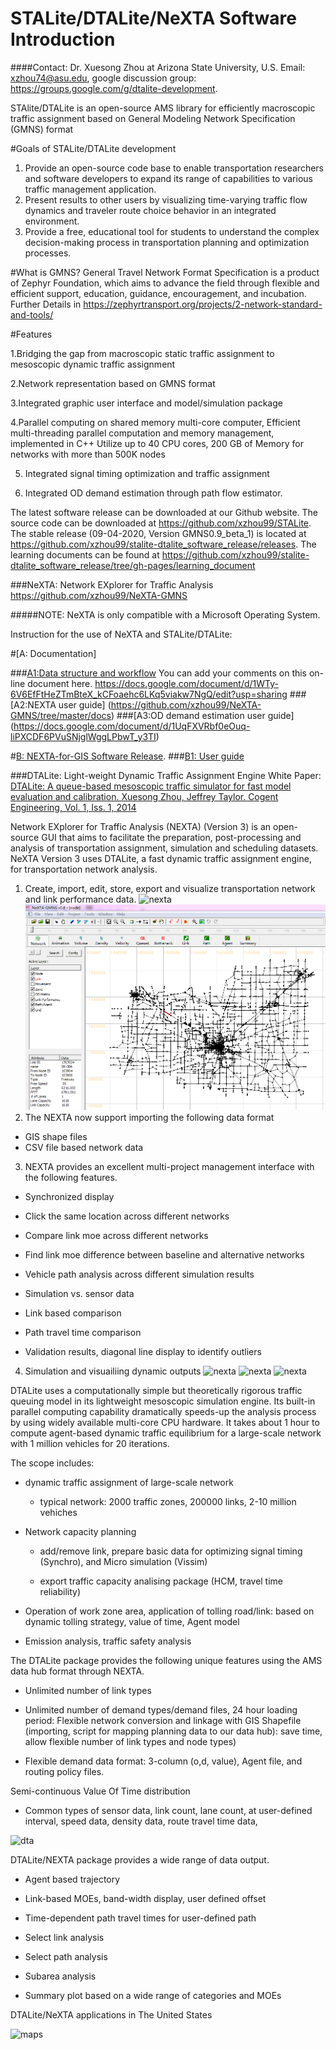 ﻿# STALite/DTALite/NeXTA Software Introduction

####Contact: Dr. Xuesong Zhou at Arizona State University, U.S.
Email: xzhou74@asu.edu, google discussion group: https://groups.google.com/g/dtalite-development.

STAlite/DTALite is an open-source AMS library for efficiently macroscopic traffic assignment 
 based on General Modeling Network Specification (GMNS) format
 
   #Goals of STALite/DTALite development
   1. Provide an open-source code base to enable transportation researchers and software developers to expand its range of capabilities to various traffic management application.
   2. Present results to other users by visualizing time-varying traffic flow dynamics and traveler route choice behavior in an integrated environment.
   3. Provide a free, educational tool for students to understand the complex decision-making process in transportation planning and optimization processes. 
  
  #What is GMNS?
  General Travel Network Format Specification is a product of Zephyr Foundation, which aims to advance the field through flexible and efficient support, education, guidance, encouragement, and incubation.
  Further Details in https://zephyrtransport.org/projects/2-network-standard-and-tools/
   
 #Features
 
 1.Bridging the gap from macroscopic static traffic assignment to mesoscopic dynamic traffic assignment
 
 2.Network representation based on GMNS format
 
 3.Integrated graphic user interface and model/simulation package
 
 4.Parallel computing on shared memory multi-core computer, Efficient multi-threading parallel computation and memory management, implemented in C++
 	Utilize up to 40 CPU cores, 200 GB of Memory for networks with more than 500K nodes
 	
5. Integrated signal timing optimization and traffic assignment 

6. Integrated OD demand estimation through path flow estimator.

The latest software release can be downloaded at our Github website. The source code can be downloaded at https://github.com/xzhou99/STALite.
The stable release (09-04-2020, Version GMNS0.9_beta_1) is located at https://github.com/xzhou99/stalite-dtalite_software_release/releases.
The learning documents can be found at https://github.com/xzhou99/stalite-dtalite_software_release/tree/gh-pages/learning_document


###NeXTA: Network EXplorer for Traffic Analysis
https://github.com/xzhou99/NeXTA-GMNS

#####NOTE: NeXTA is only compatible with a Microsoft Operating System. 

Instruction for the use of NeXTA and STALite/DTALite:

#[A: Documentation]

###[A1:Data structure and workflow](https://docs.google.com/document/d/e/2PACX-1vR_k5Hjlc5B4Oxf4Q41RqHM-Q6RApHiIkfmPssSikhEGSA55r3_yPkC1TYtBlormFDQ_wvLO6M8NYt0/pub)
You can add your comments on this on-line document here. https://docs.google.com/document/d/1WTy-6V6EfFtHeZTmBteX_kCFoaehc6LKq5viakw7NgQ/edit?usp=sharing
###[A2:NEXTA user guide] (https://github.com/xzhou99/NeXTA-GMNS/tree/master/docs)
###[A3:OD demand estimation user guide] (https://docs.google.com/document/d/1UqFXVRbf0eOuq-liPXCDF6PVuSNjglWggLPbwT_y3TI)

#[B: NEXTA-for-GIS Software Release]().
###[B1: User guide]()

###DTALite: Light-weight Dynamic Traffic Assignment Engine
White Paper: [DTALite: A queue-based mesoscopic traffic simulator for fast model evaluation and calibration. Xuesong Zhou, Jeffrey Taylor. Cogent Engineering, Vol. 1, Iss. 1, 2014](http://www.tandfonline.com/doi/full/10.1080/23311916.2014.961345)

Network EXplorer for Traffic Analysis (NEXTA) (Version 3) is an open-source GUI that aims to facilitate the preparation, post-processing and analysis of transportation assignment, simulation and scheduling datasets. NeXTA Version 3 uses DTALite, a fast dynamic traffic assignment engine, for transportation network analysis.

1. Create, import, edit, store, export and visualize transportation network and link performance data.
![nexta](Images/nexta1.png)
![nexta](Images/nexta2.png)
2. The NEXTA now support importing the following data format

  - GIS shape files 
  - CSV file based network data 
           
3. NEXTA provides an excellent multi-project management interface with the following features. 

  -  Synchronized display 
  
  -  Click the same location across different networks 
  
  -  Compare link moe across different networks 
  
  -  Find link moe difference between baseline and alternative networks 
  
  -  Vehicle path analysis across different simulation results 
  
  -  Simulation vs. sensor data 
  
  -  Link based comparison 
  
  -  Path travel time comparison 
  
  -  Validation results, diagonal line display to identify outliers
  
4. Simulation and visuailiing dynamic outputs
![nexta](Images/nexta4.png)
![nexta](Images/output_e1.png)
![nexta](Images/output_e2.png)


DTALite uses a computationally simple but theoretically rigorous traffic queuing model in its lightweight mesoscopic simulation engine. Its built-in parallel computing capability dramatically speeds-up the analysis process by using widely available multi-core CPU hardware. It takes about 1 hour to compute agent-based dynamic traffic equilibrium for a large-scale network with 1 million vehicles for 20 iterations.

The scope includes:

- dynamic traffic assignment of large-scale network

	- typical network: 2000 traffic zones, 200000 links, 2-10 million vehiches

- Network capacity planning
  
	- add/remove link, prepare basic data for optimizing signal timing (Synchro), and Micro simulation (Vissim)

	- export traffic capacity analising package (HCM, travel time reliability) 

- Operation of work zone area, application of tolling road/link: based on dynamic tolling strategy, value of time, Agent model

- Emission analysis, traffic safety analysis


The DTALite package provides the following unique features using the AMS data hub format through NEXTA.

- Unlimited number of link types

- Unlimited number of demand types/demand files, 24 hour loading period: Flexible network conversion and linkage with GIS Shapefile (importing, script for mapping planning data to our data hub): save time, allow flexible number of link types and node types)

- Flexible demand data format: 3-column (o,d, value), Agent file, and routing policy files.

Semi-continuous Value Of Time distribution

- Common types of sensor data, link count, lane count, at user-defined interval, speed data, density data, route travel time data,

![dta](Images/dta1.png)

DTALite/NEXTA package provides a wide range of data output. 
-  Agent based trajectory 

-  Link-based MOEs, band-width display, user defined offset 

-  Time-dependent path travel times for user-defined path 

-  Select link analysis 

-  Select path analysis 

-  Subarea analysis 

-  Summary plot based on a wide range of categories and MOEs


DTALite/NeXTA applications in The United States

![maps](Images/Project_US.png)


